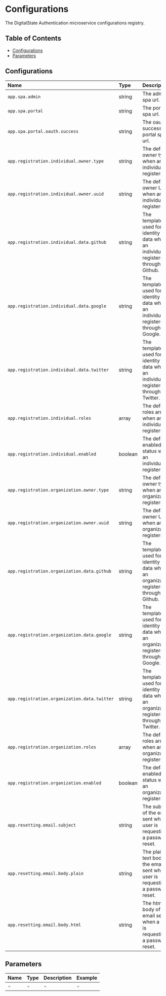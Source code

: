 # Configurations

The DigitalState Authentication microservice configurations registry.

## Table of Contents

- [Configurations](#configurations)
- [Parameters](#parameters)

## Configurations

| Name | Type | Description | Example |
| :--- | :--- | :---------- | :------ |
| `app.spa.admin` | string | The admin spa url. | `http://admin.lab.ds` |
| `app.spa.portal` | string | The portal spa url. | `http://portal.lab.ds` |
| `app.spa.portal.oauth.success` | string | The oauth success portal spa url. | `http://portal.lab.ds/oauth/success` |
| `app.registration.individual.owner.type` | string | The default owner type when an individual registers. | `BusinessUnit` |
| `app.registration.individual.owner.uuid` | string | The default owner UUID when an individual registers. | `a9d68bf7-5000-49fe-8b00-33dde235b327` |
| `app.registration.individual.data.github` | string | The template used for identity data when an individual registers through Github. | `{ "email": "%email%", "firstName": "%firstName%", "lastName": "%lastName%" }` |
| `app.registration.individual.data.google` | string | The template used for identity data when an individual registers through Google. | `{ "email": "%email%", "firstName": "%firstName%", "lastName": "%lastName%" }` |
| `app.registration.individual.data.twitter` | string | The template used for identity data when an individual registers through Twitter. | `{ "email": "%email%", "firstName": "%firstName%", "lastName": "%lastName%" }` |
| `app.registration.individual.roles` | array | The default roles array when an individual registers. | `['54d82fc6-8ce7-498e-832f-3598664a9d9d']` |
| `app.registration.individual.enabled` | boolean | The default enabled status when an individual registers. | `true` |
| `app.registration.organization.owner.type` | string | The default owner type when an organization registers. | `BusinessUnit` |
| `app.registration.organization.owner.uuid` | string | The default owner UUID when an organization registers. | `a9d68bf7-5000-49fe-8b00-33dde235b327` |
| `app.registration.organization.data.github` | string | The template used for identity data when an organization registers through Github. | `{ "email": "%email%", "firstName": "%firstName%", "lastName": "%lastName%" }` |
| `app.registration.organization.data.google` | string | The template used for identity data when an organization registers through Google. | `{ "email": "%email%", "firstName": "%firstName%", "lastName": "%lastName%" }` |
| `app.registration.organization.data.twitter` | string | The template used for identity data when an organization registers through Twitter. | `{ "email": "%email%", "firstName": "%firstName%", "lastName": "%lastName%" }` |
| `app.registration.organization.roles` | array | The default roles array when an organization registers. | `['777b96e7-e183-44f7-b7e4-dc0cb7591f74']` |
| `app.registration.organization.enabled` | boolean | The default enabled status when an organization registers. | `true` |
| `app.resetting.email.subject` | string | The subject of the email sent when a user is requesting a password reset. | `Password Reset` |
| `app.resetting.email.body.plain` | string | The plain text body of the email sent when a user is requesting a password reset. | `You have requested...` |
| `app.resetting.email.body.html` | string | The html body of the email sent when a user is requesting a password reset. | `<b>You have requested...</b>` |

## Parameters

| Name | Type | Description | Example |
| :--- | :--- | :---------- | :------ |
| - | - | - | - |
